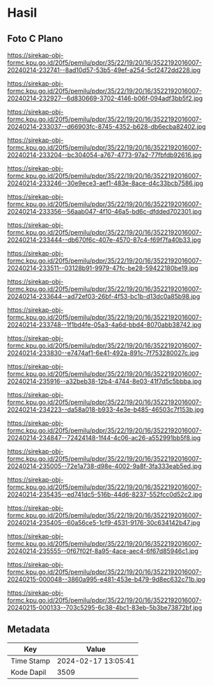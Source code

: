 # Hasil

## Foto C Plano

https://sirekap-obj-formc.kpu.go.id/20f5/pemilu/pdpr/35/22/19/20/16/3522192016007-20240214-232741--8ad10d57-53b5-49ef-a254-5cf2472dd228.jpg

https://sirekap-obj-formc.kpu.go.id/20f5/pemilu/pdpr/35/22/19/20/16/3522192016007-20240214-232927--6d830669-3702-4146-b06f-094adf3bb5f2.jpg

https://sirekap-obj-formc.kpu.go.id/20f5/pemilu/pdpr/35/22/19/20/16/3522192016007-20240214-233037--d66903fc-8745-4352-b628-db6ecba82402.jpg

https://sirekap-obj-formc.kpu.go.id/20f5/pemilu/pdpr/35/22/19/20/16/3522192016007-20240214-233204--bc304054-a767-4773-97a2-77fbfdb92616.jpg

https://sirekap-obj-formc.kpu.go.id/20f5/pemilu/pdpr/35/22/19/20/16/3522192016007-20240214-233246--30e9ece3-aef1-483e-8ace-d4c33bcb7586.jpg

https://sirekap-obj-formc.kpu.go.id/20f5/pemilu/pdpr/35/22/19/20/16/3522192016007-20240214-233356--56aab047-4f10-46a5-bd6c-dfdded702301.jpg

https://sirekap-obj-formc.kpu.go.id/20f5/pemilu/pdpr/35/22/19/20/16/3522192016007-20240214-233444--db670f6c-407e-4570-87c4-f69f7fa40b33.jpg

https://sirekap-obj-formc.kpu.go.id/20f5/pemilu/pdpr/35/22/19/20/16/3522192016007-20240214-233511--03128b91-9979-47fc-be28-59422180be19.jpg

https://sirekap-obj-formc.kpu.go.id/20f5/pemilu/pdpr/35/22/19/20/16/3522192016007-20240214-233644--ad72ef03-26bf-4f53-bc1b-d13dc0a85b98.jpg

https://sirekap-obj-formc.kpu.go.id/20f5/pemilu/pdpr/35/22/19/20/16/3522192016007-20240214-233748--1f1bd4fe-05a3-4a6d-bbd4-8070abb38742.jpg

https://sirekap-obj-formc.kpu.go.id/20f5/pemilu/pdpr/35/22/19/20/16/3522192016007-20240214-233830--e7474af1-6e41-492a-891c-7f753280027c.jpg

https://sirekap-obj-formc.kpu.go.id/20f5/pemilu/pdpr/35/22/19/20/16/3522192016007-20240214-235916--a32beb38-12b4-4744-8e03-41f7d5c5bbba.jpg

https://sirekap-obj-formc.kpu.go.id/20f5/pemilu/pdpr/35/22/19/20/16/3522192016007-20240214-234223--da58a018-b933-4e3e-b485-46503c7f153b.jpg

https://sirekap-obj-formc.kpu.go.id/20f5/pemilu/pdpr/35/22/19/20/16/3522192016007-20240214-234847--72424148-1f44-4c06-ac26-a552991bb5f8.jpg

https://sirekap-obj-formc.kpu.go.id/20f5/pemilu/pdpr/35/22/19/20/16/3522192016007-20240214-235005--72e1a738-d98e-4002-9a8f-3fa333eab5ed.jpg

https://sirekap-obj-formc.kpu.go.id/20f5/pemilu/pdpr/35/22/19/20/16/3522192016007-20240214-235435--ed741dc5-516b-44d6-8237-552fcc0d52c2.jpg

https://sirekap-obj-formc.kpu.go.id/20f5/pemilu/pdpr/35/22/19/20/16/3522192016007-20240214-235405--60a56ce5-1cf9-4531-9176-30c634142b47.jpg

https://sirekap-obj-formc.kpu.go.id/20f5/pemilu/pdpr/35/22/19/20/16/3522192016007-20240214-235555--0f67f02f-8a95-4ace-aec4-6f67d85946c1.jpg

https://sirekap-obj-formc.kpu.go.id/20f5/pemilu/pdpr/35/22/19/20/16/3522192016007-20240215-000048--3860a995-e481-453e-b479-9d8ec632c71b.jpg

https://sirekap-obj-formc.kpu.go.id/20f5/pemilu/pdpr/35/22/19/20/16/3522192016007-20240215-000133--703c5295-6c38-4bc1-83eb-5b3be73872bf.jpg


## Metadata

| Key        | Value               |
| ---------- | ------------------- |
| Time Stamp | 2024-02-17 13:05:41 |
| Kode Dapil | 3509                |



